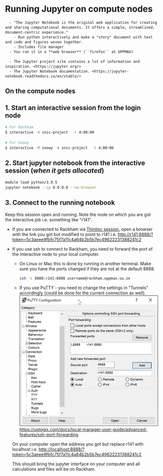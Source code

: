 # Running Jupyter on compute nodes

```{callout} What is Jupyter?
  - "The Jupyter Notebook is the original web application for creating and sharing computational documents. It offers a simple, streamlined, document-centric experience."
    - Run python interactively and make a "story" document with text and code and figures woven together.
    - Includes file manager
  - You run it in a **web browser** (``firefox`` at UPPMAX)

  - The Jupyter project site contains a lot of information and inspiration. <https://jupyter.org/>
  - The Jupyter Notebook documentation. <https://jupyter-notebook.readthedocs.io/en/stable/>
```


## On the compute nodes

## 1. Start an interactive session from the login node

``` bash
# For Rackham
$ interactive -A snic-project  -t 4:00:00

# For Snowy
$ interactive -M snowy -A snic-project  -t 4:00:00
```

## 2. Start jupyter notebook from the interactive session (*when it gets allocated*)

``` bash
module load python/3.9.5
jupyter notebook --ip 0.0.0.0 --no-browser
```

## 3. Connect to the running notebook

Keep this session open and running. Note the node on which you are got the interactive job i.e. something like "r141".

- If you are connected to Rackham via [Thinlinc session](https://docs.uppmax.uu.se/software/thinlinc/), open a browser with the link you got but modified to point to r141 i.e.
<http://r141:8888/?token=5c3aeee9fbfc75f7a11c4a64b2b5b7ec49622231388241c2>
- If you use ssh to connect to Rackham, you need to forward the port of the interactive node to your local computer.
    - On Linux or Mac this is done by running in another terminal. Make sure you have the ports changed if they are not at the default 8888.

        ``` bash
        ssh -L 8888:r141:8888 username@rackham.uppmax.uu.se
        ```

    - If you use PuTTY - you need to change the settings in "Tunnels" accordingly (could be done for the current connection as well).
    ![](../../../img/putty.png)
    <https://uplogix.com/docs/local-manager-user-guide/advanced-features/ssh-port-forwarding>


    On your computer open  the address you got but replace r141 with localhost i.e.
<http://localhost:8888/?token=5c3aeee9fbfc75f7a11c4a64b2b5b7ec49622231388241c2>

    This should bring the jupyter interface on your computer and all calculations and files will be on Rackham.
